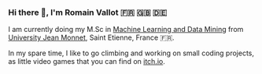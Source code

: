### Hi there 👋, I'm Romain Vallot 🇫🇷 🇬🇧 🇩🇪

I am currently doing my M.Sc in [Machine Learning and Data Mining](https://mldm.univ-st-etienne.fr/) from [University Jean Monnet](https://www.univ-st-etienne.fr/fr/index.html), Saint Etienne, France 🇫🇷. 

In my spare time, I like to go climbing and working on small coding projects, as little video games that you can find on [itch.io](https://minarov.itch.io
).



<!--
**Naemith/Naemith** is a ✨ _special_ ✨ repository because its `README.md` (this file) appears on your GitHub profile.

Here are some ideas to get you started:

- 🔭 I’m currently working on ...
- 🌱 I’m currently learning ...
- 👯 I’m looking to collaborate on ...
- 🤔 I’m looking for help with ...
- 💬 Ask me about ...
- 📫 How to reach me: ...
- 😄 Pronouns: ...
- ⚡ Fun fact: ...
-->
